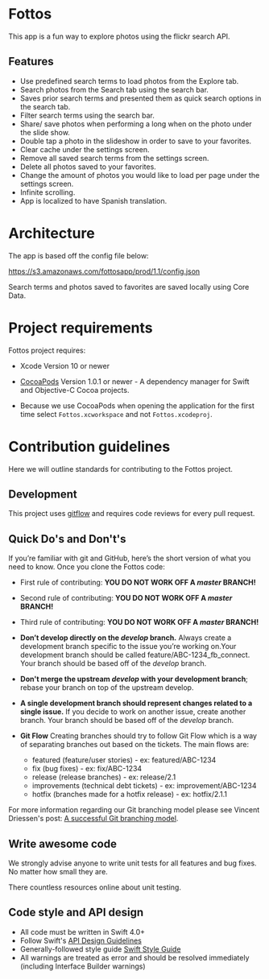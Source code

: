 # Fottos
This app is a fun way to explore photos using the flickr search API.

## Features

- Use predefined search terms to load photos from the Explore tab.
- Search photos from the Search tab using the search bar. 
- Saves prior search terms and presented them as quick search options in the search tab.
- Filter search terms using the search bar. 
- Share/ save photos when performing a long when on the photo under the slide show. 
- Double tap a photo in the slideshow in order to save to your favorites. 
- Clear cache under the settings screen. 
- Remove all saved search terms from the settings screen. 
- Delete all photos saved to your favorites. 
- Change the amount of photos you would like to load per page under the settings screen.
- Infinite scrolling. 
- App is localized to have Spanish translation. 

# Architecture

The app is based off the config file below:

https://s3.amazonaws.com/fottosapp/prod/1.1/config.json

Search terms and photos saved to favorites are saved locally using Core Data. 

# Project requirements

Fottos project requires:

- Xcode Version 10 or newer

- [CocoaPods](https://cocoapods.org/) Version 1.0.1 or newer - A  dependency manager for Swift and Objective-C Cocoa projects.

- Because we use CocoaPods when opening the application for the first time select `Fottos.xcworkspace` and not `Fottos.xcodeproj`.

# Contribution guidelines

Here we will outline standards for contributing to the Fottos project.

## Development
This project uses [gitflow](http://nvie.com/posts/a-successful-git-branching-model/) and requires code reviews for every pull request.

## Quick Do's and Don't's

If you’re familiar with git and GitHub, here’s the short version of what you need to know. Once you clone the Fottos code:

- First rule of contributing: **YOU DO NOT WORK OFF A _master_ BRANCH!**
- Second rule of contributing: **YOU DO NOT WORK OFF A _master_ BRANCH!**
- Third rule of contributing: **YOU DO NOT WORK OFF A _master_ BRANCH!**

- **Don’t develop directly on the _develop_ branch.** Always create a development branch specific to the issue you’re working on.Your development branch should be called feature/ABC-1234_fb_connect. Your branch should be based off of the *develop* branch.
 
- **Don't merge the upstream *develop* with your development branch**; rebase your branch on top of the upstream develop.

- **A single development branch should represent changes related to a single issue.** If you decide to work on another issue, create another branch. Your branch should be based off of the *develop* branch.

- **Git Flow** Creating branches should try to follow Git Flow which is a way of separating branches out based on the tickets. The main flows are: 
    - featured (feature/user stories) - ex: featured/ABC-1234   
    - fix (bug fixes) - ex: fix/ABC-1234
    - release (release branches) - ex: release/2.1
    - improvements (technical debt tickets) - ex: improvement/ABC-1234
    - hotfix (branches made for a hotfix release) - ex: hotfix/2.1.1

For more information regarding our Git branching model please see Vincent Driessen's post: [A successful Git branching model](http://nvie.com/posts/a-successful-git-branching-model/).


## Write awesome code

We strongly advise anyone to write unit tests for all features and bug fixes. No matter how small they are. 

There countless resources online about unit testing. 

## Code style and API design

* All code must be written in Swift 4.0+
* Follow Swift's [API Design Guidelines](https://swift.org/documentation/api-design-guidelines/)
* Generally-followed style guide [Swift Style Guide](https://github.com/github/swift-style-guide)
* All warnings are treated as error and should be resolved immediately (including Interface Builder warnings)
